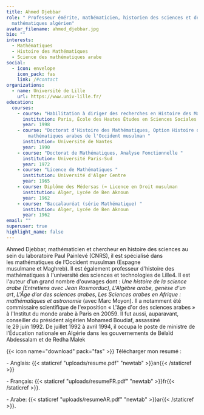 ```yaml
---
title: Ahmed Djebbar
role: " Professeur émérite, mathématicien, historien des sciences et des
  mathématiques algérien"
avatar_filename: ahmed_djebbar.jpg
bio: ""
interests:
  - Mathématiques
  - Histoire des Mathématiques
  - Science des mathématiques arabe
social:
  - icon: envelope
    icon_pack: fas
    link: /#contact
organizations:
  - name: Université de Lille
    url: https://www.univ-lille.fr/
education:
  courses:
    - course: "Habilitation à diriger des recherches en Histoire des Mathématiques "
      institution: Paris, École des Hautes Études en Sciences Sociales
      year: 1998
    - course: "Doctorat d'Histoire des Mathématiques, Option Histoire des
        mathématiques arabes de l'Occident musulman "
      institution: Université de Nantes
      year: 1990
    - course: "Doctorat de Mathématiques, Analyse Fonctionnelle "
      institution: Université Paris-Sud
      year: 1972
    - course: "Licence de Mathématiques "
      institution: Université d'Alger Centre
      year: 1965
    - course: Diplôme des Médersas (≈ Licence en Droit musulman
      institution: Alger, Lycée de Ben Aknoun
      year: 1962
    - course: "Baccalauréat (série Mathématique) "
      institution: Alger, Lycée de Ben Aknoun
      year: 1962
email: ""
superuser: true
highlight_name: false
---
```

Ahmed Djebbar, mathématicien et chercheur en histoire des sciences au sein du laboratoire Paul Painlevé (CNRS), il est spécialisé dans les mathématiques de l’Occident musulman (Espagne musulmane et Maghreb). Il est également professeur d'histoire des mathématiques à l'université des sciences et technologies de Lille4. Il est l'auteur d'un grand nombre d'ouvrages dont : *Une histoire de la science arabe (Entretiens avec Jean Rosmorduc)*[](https://fr.wikipedia.org/wiki/Ahmed_Djebbar#cite_note-5), *L'Algèbre arabe, genèse d'un art*, *L'Âge d'or des sciences arabes*, *Les Sciences arabes en Afrique : mathématiques et astronomie* (avec Marc Moyon)[](https://fr.wikipedia.org/wiki/Ahmed_Djebbar#cite_note-7). Il a notamment été commissaire scientifique de l'exposition « L'âge d'or des sciences arabes » à l'Institut du monde arabe à Paris en 20059. Il fut aussi, auparavant, conseiller du président algérien Mohamed Boudiaf, assassiné le 29 juin 1992. De juillet 1992 à avril 1994, il occupa le poste de ministre de l’Éducation nationale en Algérie dans les gouvernements de Bélaïd Abdessalam et de Redha Malek

{{< icon name="download" pack="fas" >}} Télécharger mon resumé :

\- Anglais: {{< staticref "uploads/resume.pdf" "newtab" >}}an{{< /staticref >}}

\- Français: {{< staticref "uploads/resumeFR.pdf" "newtab" >}}fr{{< /staticref >}}.

\- Arabe: {{< staticref "uploads/resumeAR.pdf" "newtab" >}}ar{{< /staticref >}}.